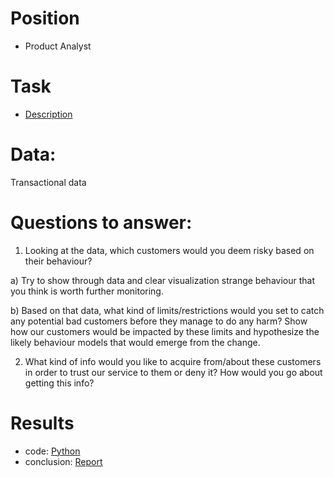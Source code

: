 
# Position
- Product Analyst

# Task
- [Description](https://github.com/yurywallet/test_assignments/blob/main/2020_wise_transferwise/EDD%20Homework.pdf)

# Data: 
Transactional data

# Questions to answer:
1. Looking at the data, which customers would you deem risky based on their behaviour?

  a) Try to show through data and clear visualization strange behaviour that you think
  is worth further monitoring.
  
  b) Based on that data, what kind of limits/restrictions would you set to catch any
  potential bad customers before they manage to do any harm? Show how our customers would
  be impacted by these limits and hypothesize the likely behaviour models that would emerge from
  the change.

2. What kind of info would you like to acquire from/about these customers in order to trust
our service to them or deny it? How would you go about getting this info?

# Results
- code: [Python](https://github.com/yurywallet/test_assignments/blob/main/2020_wise_transferwise/edd.py)
- conclusion: [Report](https://github.com/yurywallet/test_assignments/blob/main/2020_wise_transferwise/report_final.pdf)
